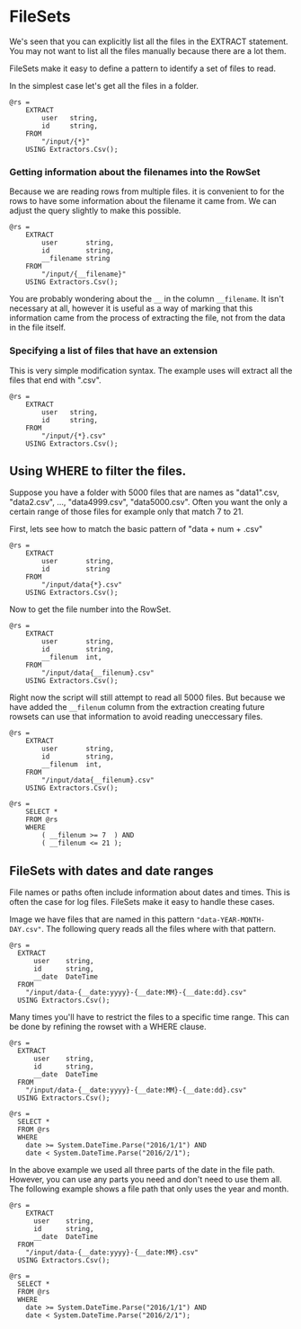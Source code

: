 # FileSets

We's seen that you can explicitly list all the files in the EXTRACT statement. You may not want to list all the files manually because there are a lot them.

FileSets make it easy to define a pattern to identify a set of files to read.

In the simplest case let's get all the files in a folder.

```
@rs =
    EXTRACT 
        user   string,
        id     string,
    FROM 
        "/input/{*}"
    USING Extractors.Csv();
```

### Getting information about the filenames into the RowSet

Because we are reading rows from multiple files. it is convenient to for the rows to have some information about the filename it came from. We can adjust the query slightly to make this possible.

```
@rs =
    EXTRACT 
        user       string,
        id         string,
        __filename string
    FROM 
        "/input/{__filename}"
    USING Extractors.Csv();
```

You are probably wondering about the `__` in the column `__filename`. It isn't necessary at all, however it is useful as a way of marking that this information came from the process of extracting the file, not from the data in the file itself.

### Specifying a list of files that have an extension

This is very simple modification syntax. The example uses will extract all the files that end with ".csv".

```
@rs =
    EXTRACT 
        user   string,
        id     string,
    FROM 
        "/input/{*}.csv"
    USING Extractors.Csv();
```

## Using WHERE to filter the files.

Suppose you have a folder with 5000 files that are names as "data1".csv, "data2.csv", ..., "data4999.csv", "data5000.csv". Often you want the only a certain range of those files for example only that match  7 to 21.

First, lets see how to match the basic pattern of "data + num + .csv"

```
@rs =
    EXTRACT 
        user       string,
        id         string
    FROM 
        "/input/data{*}.csv"
    USING Extractors.Csv();
```

Now to get the file number into the RowSet.

```
@rs =
    EXTRACT 
        user       string,
        id         string,
        __filenum  int,
    FROM 
        "/input/data{__filenum}.csv"
    USING Extractors.Csv();
```

Right now the script will still attempt to read all 5000 files. But because we have added the `__filenum` column from the extraction creating future rowsets can use that information to avoid reading uneccessary files.

```
@rs =
    EXTRACT 
        user       string,
        id         string,
        __filenum  int,
    FROM 
        "/input/data{__filenum}.csv"
    USING Extractors.Csv();

@rs =
    SELECT *
    FROM @rs
    WHERE 
        ( __filenum >= 7  ) AND 
        ( __filenum <= 21 );
```

## FileSets with dates and date ranges

File names or paths often include information about dates and times. This is often the case for log files. FileSets make it easy to handle these cases.

Image we have files that are named in this pattern `"data-YEAR-MONTH-DAY.csv"`. The following query reads all the files where with that pattern.

```
@rs = 
  EXTRACT 
      user    string,
      id      string,
      __date  DateTime
  FROM 
    "/input/data-{__date:yyyy}-{__date:MM}-{__date:dd}.csv"
  USING Extractors.Csv();

```

Many times you'll have to restrict the files to a specific time range. This can be done by refining the rowset with a WHERE clause.

```
@rs = 
  EXTRACT 
      user    string,
      id      string,
      __date  DateTime
  FROM 
    "/input/data-{__date:yyyy}-{__date:MM}-{__date:dd}.csv"
  USING Extractors.Csv();

@rs = 
  SELECT * 
  FROM @rs
  WHERE 
    date >= System.DateTime.Parse("2016/1/1") AND
    date < System.DateTime.Parse("2016/2/1");
```

In the above example we used all three parts of the date in the file path. However, you can use any parts you need and don't need to use them all. The following example shows a file path that only uses the year and month.

```
@rs =
    EXTRACT 
      user    string,
      id      string,
      __date  DateTime
  FROM 
    "/input/data-{__date:yyyy}-{__date:MM}.csv"
  USING Extractors.Csv();

@rs = 
  SELECT * 
  FROM @rs
  WHERE
    date >= System.DateTime.Parse("2016/1/1") AND
    date < System.DateTime.Parse("2016/2/1");
```

